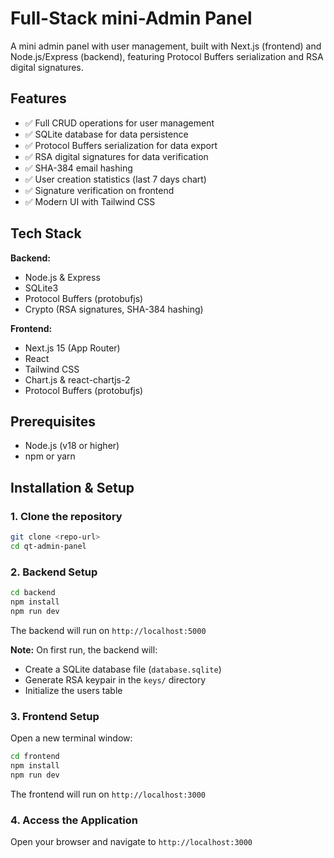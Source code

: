 
#  Full-Stack mini-Admin Panel

A mini admin panel with user management, built with Next.js (frontend) and Node.js/Express (backend), featuring Protocol Buffers serialization and RSA digital signatures.

## Features

- ✅ Full CRUD operations for user management
- ✅ SQLite database for data persistence
- ✅ Protocol Buffers serialization for data export
- ✅ RSA digital signatures for data verification
- ✅ SHA-384 email hashing
- ✅ User creation statistics (last 7 days chart)
- ✅ Signature verification on frontend
- ✅ Modern UI with Tailwind CSS

## Tech Stack

**Backend:**
- Node.js & Express
- SQLite3
- Protocol Buffers (protobufjs)
- Crypto (RSA signatures, SHA-384 hashing)

**Frontend:**
- Next.js 15 (App Router)
- React
- Tailwind CSS
- Chart.js & react-chartjs-2
- Protocol Buffers (protobufjs)

## Prerequisites

- Node.js (v18 or higher)
- npm or yarn

## Installation & Setup

### 1. Clone the repository
```bash
git clone <repo-url>
cd qt-admin-panel
```

### 2. Backend Setup
```bash
cd backend
npm install
npm run dev
```

The backend will run on `http://localhost:5000`

**Note:** On first run, the backend will:
- Create a SQLite database file (`database.sqlite`)
- Generate RSA keypair in the `keys/` directory
- Initialize the users table

### 3. Frontend Setup

Open a new terminal window:
```bash
cd frontend
npm install
npm run dev
```

The frontend will run on `http://localhost:3000`

### 4. Access the Application

Open your browser and navigate to `http://localhost:3000`

